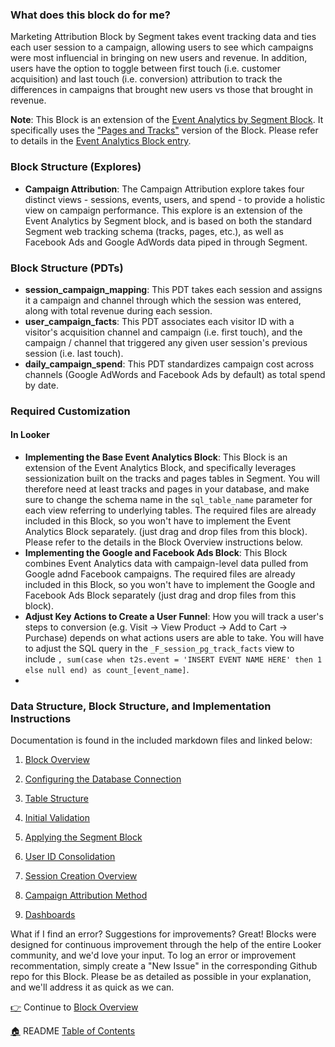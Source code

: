 ### What does this block do for me?
Marketing Attribution Block by Segment takes event tracking data and ties each user session to a campaign, allowing users to see which campaigns were most influencial in bringing on new users and revenue. In addition, users have the option to toggle between first touch (i.e. customer acquisition) and last touch (i.e. conversion) attribution to track the differences in campaigns that brought new users vs those that brought in revenue.

**Note**: This Block is an extension of the [Event Analytics by Segment Block](https://looker.com/platform/blocks/source/event-analytics-by-segment). It specifically uses the ["Pages and Tracks"](https://github.com/llooker/segment_bigquery/blob/master/_5_applying_the_segment_block.md) version of the Block. Please refer to details in the [Event Analytics Block entry](https://github.com/llooker/segment_bigquery).

### Block Structure (Explores)
* **Campaign Attribution**: The Campaign Attribution explore takes four distinct views - sessions, events, users, and spend - to provide a holistic view on campaign performance. This explore is an extension of the Event Analytics by Segment block, and is based on both the standard Segment web tracking schema (tracks, pages, etc.), as well as Facebook Ads and Google AdWords data piped in through Segment.

### Block Structure (PDTs)
* **session_campaign_mapping**: This PDT takes each session and assigns it a campaign and channel through which the session was entered, along with total revenue during each session.
* **user_campaign_facts**: This PDT associates each visitor ID with a visitor's acquisition channel and campaign (i.e. first touch), and the campaign / channel that triggered any given user session's previous session (i.e. last touch).
* **daily_campaign_spend**: This PDT standardizes campaign cost across channels (Google AdWords and Facebook Ads by default) as total spend by date.

### Required Customization

#### In Looker
* **Implementing the Base Event Analytics Block**: This Block is an extension of the Event Analytics Block, and specifically leverages sessionization built on the tracks and pages tables in Segment. You will therefore need at least tracks and pages in your database, and make sure to change the schema name in the `sql_table_name` parameter for each view referring to underlying tables. The required files are already included in this Block, so you won't have to implement the Event Analytics Block separately. (just drag and drop files from this block). Please refer to the details in the Block Overview instructions below.
* **Implementing the Google and Facebook Ads Block**: This Block combines Event Analytics data with campaign-level data pulled from Google adnd Facebook campaigns. The required files are already included in this Block, so you won't have to implement the Google and Facebook Ads Block separately (just drag and drop files from this block).
* **Adjust Key Actions to Create a User Funnel**: How you will track a user's steps to conversion (e.g. Visit -> View Product -> Add to Cart -> Purchase) depends on what actions users are able to take. You will have to adjust the SQL query in the `_F_session_pg_track_facts` view to include `, sum(case when t2s.event = 'INSERT EVENT NAME HERE' then 1 else null end) as count_[event_name]`.
*
### Data Structure, Block Structure, and Implementation Instructions ###
Documentation is found in the included markdown files and linked below:

1. [Block Overview](_1_block_overview.md)

1. [Configuring the Database Connection](_2_configuring_the_database_connection.md)

1. [Table Structure](_3_table_structure.md)

1. [Initial Validation](_4_initial_validation.md)

1. [Applying the Segment Block](_5_applying_the_segment_block.md)

1. [User ID Consolidation](_6_user_id_consolidation.md)

1. [Session Creation Overview](_7_session_creation_overview.md)

1. [Campaign Attribution Method](_8_campaign_attribution_modeling.md)

1. [Dashboards](_9_dashboards.md)

What if I find an error? Suggestions for improvements?
Great! Blocks were designed for continuous improvement through the help of the entire Looker community, and we'd love your input. To log an error or improvement recommentation, simply create a "New Issue" in the corresponding Github repo for this Block. Please be as detailed as possible in your explanation, and we'll address it as quick as we can.

[:point_right:](_1_block_overview.md) Continue to [Block Overview](_1_block_overview.md)

[:house:](README.md) README [Table of Contents](README.md)
